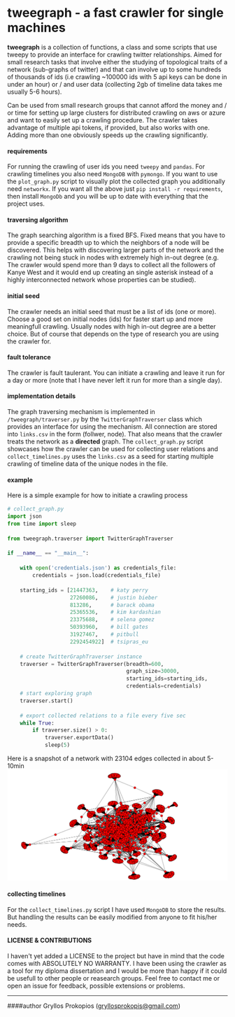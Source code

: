 # tweegraph - a fast crawler for single machines

__tweegraph__ is a collection of functions, a class and some scripts that use tweepy to provide an interface for crawling twitter relationships. Aimed for small research tasks that involve either the studying of topological traits of a network (sub-graphs of twitter) and that can involve up to some hundreds of thousands of ids (i.e crawling ~100000 ids with 5 api keys can be done in under an hour) or / and user data (collecting 2gb of timeline data takes me usually 5-6 hours).

Can be used from small research groups that cannot afford the money and / or time for setting up large clusters for distributed crawling on aws or azure and want to easily set up a crawling procedure. The crawler takes advantage of multiple api tokens, if provided, but also works with one. Adding more than one obviously speeds up the crawling significantly.


#### requirements
For running the crawling of user ids you need `tweepy` and `pandas`. For crawling timelines you also need `MongoDB` with `pymongo`. If you want to use the `plot_graph.py` script to visually plot the collected graph you additionally need `networkx`. If you want all the above just `pip install -r requirements`, then install `MongoDb` and you will be up to date with everything that the project uses. 


#### traversing algorithm
The graph searching algorithm is a fixed BFS. Fixed means that you have to provide a specific
breadth up to which the neighbors of a node will be discovered. This helps with discovering larger parts of the network and the crawling not being stuck in nodes with extremely high in-out degree (e.g. The crawler would spend more than 9 days to collect all the followers of Kanye West and it would end up creating an single asterisk instead of a highly interconnected network whose properties can be studied). 


#### initial seed
The crawler needs an initial seed that must be a list of ids (one or more). Choose a good set on initial nodes (ids) for faster start up and more meaningfull crawling. Usually nodes with high in-out degree are a better choice. But of course that depends on the type of research you are using the crawler for.


#### fault tolerance
The crawler is fault taulerant. You can initiate a crawling and leave it run for a day or more (note that I have never left it run for more than a single day).


#### implementation details
The graph traversing mechanism is implemented in `/tweegraph/traverser.py` by the `TwitterGraphTraverser` class which provides an interface for using the mechanism. All connection are stored into `links.csv` in the form (follwer, node). That also means that the crawler treats the network as a __directed__ graph. The `collect_graph.py` script showcases how the crawler can be used for collecting user relations and `collect_timelines.py` uses the `links.csv` as a seed for starting multiple crawling of timeline data of the unique nodes in the file.


#### example
Here is a simple example for how to initiate a crawling process

```python
# collect_graph.py
import json
from time import sleep

from tweegraph.traverser import TwitterGraphTraverser

if __name__ == "__main__":

    with open('credentials.json') as credentials_file:
        credentials = json.load(credentials_file)

    starting_ids = [21447363,    # katy perry
                    27260086,    # justin bieber
                    813286,      # barack obama
                    25365536,    # kim kardashian
                    23375688,    # selena gomez
                    50393960,    # bill gates
                    31927467,    # pitbull
                    2292454922]  # tsipras_eu

    # create TwitterGraphTraverser instance
    traverser = TwitterGraphTraverser(breadth=600,
                                      graph_size=30000,
                                      starting_ids=starting_ids,
                                      credentials=credentials)
    # start exploring graph
    traverser.start()
    
    # export collected relations to a file every five sec
    while True:
        if traverser.size() > 0:
            traverser.exportData()
            sleep(5)

```
Here is a snapshot of a network with 23104 edges collected in about 5-10min
![alt text](https://raw.githubusercontent.com/PGryllos/tweegraph/master/figure_1.png)


#### collecting timelines
For the `collect_timelines.py` script I have used `MongoDB` to store the results. But handling the results can be easily modified from anyone to fit his/her needs.


#### LICENSE & CONTRIBUTIONS
I haven't yet added a LICENSE to the project but have in mind that the code comes with ABSOLUTELY NO WARRANTY. I have been using the crawler as a tool for my diploma dissertation and I would be more than happy if it could be usefull to other people or reasearch groups. Feel free to contact me or open an issue for feedback, possible extensions or problems.  

---

####author
Gryllos Prokopios (gryllosprokopis@gmail.com)


